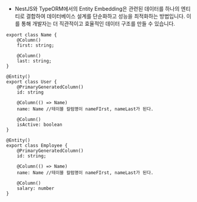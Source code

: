 - NestJS와 TypeORM에서의 Entity Embedding은 관련된 데이터를 하나의 엔티티로 결합하여 데이터베이스 설계를 단순화하고 성능을 최적화하는 방법입니다. 이를 통해 개발자는 더 직관적이고 효율적인 데이터 구조를 만들 수 있습니다.
```node
export class Name {
	@Column()
	first: string;
	
	@Column()
	last: string;
}

@Entity()
export class User {
	@PrimaryGeneratedColumn()
	id: string

	@Column(() => Name)
	name: Name //테이블 칼럼명이 nameFIrst, nameLast가 된다.

	@Column()
	isActive: boolean
}

@Entity()
export class Employee {
	@PrimaryGeneratedColumn()
	id: string;

	@Column(() => Name)
	name: Name //테이블 칼럼명이 nameFIrst, nameLast가 된다.

	@Column()
	salary: number
}

```

